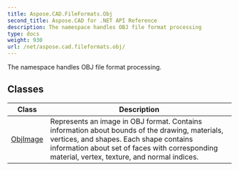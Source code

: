 ```yaml
---
title: Aspose.CAD.FileFormats.Obj
second_title: Aspose.CAD for .NET API Reference
description: The namespace handles OBJ file format processing
type: docs
weight: 930
url: /net/aspose.cad.fileformats.obj/
---
```

The namespace handles OBJ file format processing.

## Classes

| Class | Description |
| --- | --- |
| [ObjImage](./objimage/) | Represents an image in OBJ format. Contains information about bounds of the drawing, materials, vertices, and shapes. Each shape contains information about set of faces with corresponding material, vertex, texture, and normal indices. |


